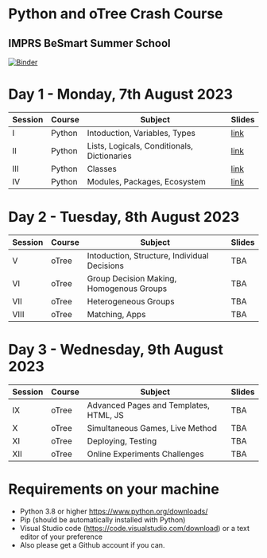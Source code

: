 # Python and oTree Crash Course
## IMPRS BeSmart Summer School
[![Binder](https://mybinder.org/badge_logo.svg)](https://mybinder.org/v2/gh/aseyq/imprs/HEAD)

# Day 1 - Monday, 7th August 2023
| Session | Course | Subject                                      | Slides |
|---------|--------|----------------------------------------------|--------|
| I       | Python | Intoduction, Variables, Types                |[link](https://www.saral.it/imprs/slides/s1_python1.html)|
| II      | Python | Lists, Logicals, Conditionals, Dictionaries  |[link](https://www.saral.it/imprs/slides/s2_python2.html)        |
| III     | Python | Classes                                      |[link](https://www.saral.it/imprs/slides/s3_python3.html)        |
| IV      | Python | Modules, Packages, Ecosystem                 |[link](https://www.saral.it/imprs/slides/s4_python4.html)        |

# Day 2 - Tuesday, 8th August 2023
| Session | Course | Subject                                      | Slides |
|---------|--------|----------------------------------------------|--------|
| V       | oTree  | Intoduction, Structure, Individual Decisions |  TBA   |
| VI      | oTree  | Group Decision Making, Homogenous Groups     |  TBA   |
| VII     | oTree  | Heterogeneous Groups                         |  TBA   |
| VIII    | oTree  | Matching, Apps                               |  TBA   |

# Day 3 - Wednesday, 9th August 2023

| Session | Course | Subject                                      | Slides |
|---------|--------|----------------------------------------------|--------|
| IX      | oTree  | Advanced Pages and Templates, HTML, JS       |  TBA   |
| X      | oTree  | Simultaneous Games, Live Method               |  TBA   |
| XI     | oTree  | Deploying, Testing                            |  TBA   |
| XII    | oTree  | Online Experiments Challenges                 |  TBA   |


# Requirements on your machine
- Python 3.8 or higher https://www.python.org/downloads/
- Pip (should be automatically installed with Python)
- Visual Studio code (https://code.visualstudio.com/download) or a text editor of your preference
- Also please get a Github account if you can.
